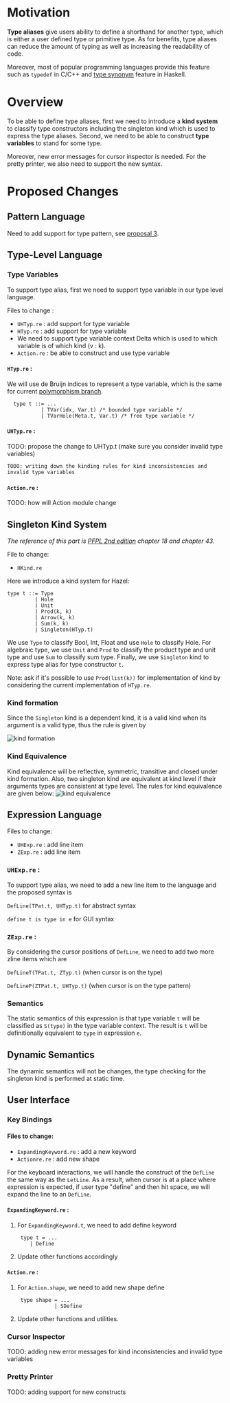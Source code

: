 
[TODO: type equivalence, type variable, cursor inspector and pretty printer]: # 

# Motivation

**Type aliases** give users ability to define a shorthand for another type, which is either a user defined type or primitive type. As for benefits, type aliases can reduce the amount of typing as well as increasing the readability of code. 

Moreover, most of popular programming languages provide this feature such as `typedef` in C/C++ and [type synonym](https://wiki.haskell.org/Type_synonym) feature in Haskell. 

# Overview
To be able to define type aliases, first we need to introduce a **kind system** to classify type constructors including the singleton kind which is used to express the type aliases. Second, we need to be able to construct **type variables** to stand for some type.

Moreover, new error messages for cursor inspector is needed. For the pretty printer, we also need to support the new syntax.

# Proposed Changes
## Pattern Language
Need to add support for type pattern, see [proposal 3](https://github.com/hazelgrove/phi/blob/3-explicit-polymorphism/3-explicit-polymorphism/3-explicit-polymorphism.md).


## Type-Level Language
### Type Variables

To support type alias, first we need to support type variable in our type level language.

Files to change :
   * `UHTyp.re` : add support for type variable
   * `HTyp.re` :  add support for type variable
   * We need to support type variable context Delta which is used to which variable is of which kind (v : k).
   * `Action.re` : be able to construct and use type variable 

#### `HTyp.re` : 

[TODO: propose the change to HTyp.t (see polymorphism branch, Charles Chamberlain)]: #

We will use de Bruijn indices to represent a type variable, which is the same for current [polymorphism branch](https://github.com/hazelgrove/hazel/blob/polymorphism/src/semantics/HTyp.re).

      type t ::= ...
               | TVar(idx, Var.t) /* bounded type variable */
               | TVarHole(Meta.t, Var.t) /* free type variable */

#### `UHTyp.re` :
TODO: propose the change to UHTyp.t (make sure you consider invalid type variables)

    TODO: writing down the kinding rules for kind inconsistencies and invalid type variables


#### `Action.re` :
TODO: how will Action module change

## Singleton Kind System
*The reference of this part is [PFPL 2nd edition](https://www.cs.cmu.edu/~rwh/pfpl/2nded.pdf) chapter 18 and chapter 43.*

File to change:
   * `HKind.re`

Here we introduce a kind system for Hazel:

    type t ::= Type
             | Hole
             | Unit
             | Prod(k, k)
             | Arrow(k, k)
             | Sum(k, k)
             | Singleton(HTyp.t)

We use `Type` to classify Bool, Int, Float and use `Hole` to classify Hole. For algebraic type, we use `Unit` and `Prod` to classify the product type and unit type and use `Sum` to classify sum type. Finally, we use `Singleton` kind to express type alias for type constructor `t`.

Note: ask if it's possible to use `Prod(list(k))` for implementation of kind by considering the current implementation of `HTyp.re`.

### Kind formation


Since the `Singleton` kind is a dependent kind, it is a valid kind when its argument is a valid type, thus the rule is given by 

![kind formation](./kind_formation.jpg)

### Kind Equivalence
Kind equivalence will be reflective, symmetric, transitive and closed under kind formation. Also, two singleton kind are equivalent at kind level if their arguments types are consistent at type level. The rules for kind equivalence are given below:
![kind equivalence](./kind_equivalence.jpg)



## Expression Language
   Files to change:
   * `UHExp.re` : add line item
   * `ZExp.re` : add line item
### `UHExp.re` :
To support type alias, we need to add a new line item to the language and the proposed syntax is 

`DefLine(TPat.t, UHTyp.t)` for abstract syntax

`define t is type in e`  for GUI syntax

### `ZExp.re` :
By considering the cursor positions of `DefLine`, we need to add two more zline items which are

`DefLineT(TPat.t, ZTyp.t)` (when cursor is on the type)

`DefLineP(ZTPat.t, UHTyp.t)` (when cursor is on the type pattern)

### Semantics
The static semantics of this expression is that type variable `t` will be classified as `S(type)` in the type variable context. The result is `t` will be definitionally equivalent to `type` in expression `e`.

## Dynamic Semantics
The dynamic semantics will not be changes, the type checking for the singleton kind is performed at static time.

## User Interface
### Key Bindings

#### Files to change:
* `ExpandingKeyword.re` : add a new keyword 
* `Actionre.re` : add new shape

For the keyboard interactions, we will handle the construct of the `DefLine` the same way as the `LetLine`. As a result, when cursor is at a place where expression is expected, if user type "define" and then hit space, we will expand the line to an `DefLine`.

#### `ExpandingKeyword.re` :
1. For `ExpandingKeyword.t`, we need to add define keyword

        type t = ...
           | Define
2. Update other functions accordingly

#### `Action.re` :
1. For `Action.shape`, we need to add new shape define

        type shape = ...
                   | SDefine

2. Update other functions and utilities.

### Cursor Inspector
TODO: adding new error messages for kind inconsistencies and invalid type variables

### Pretty Printer
TODO: adding support for new constructs
